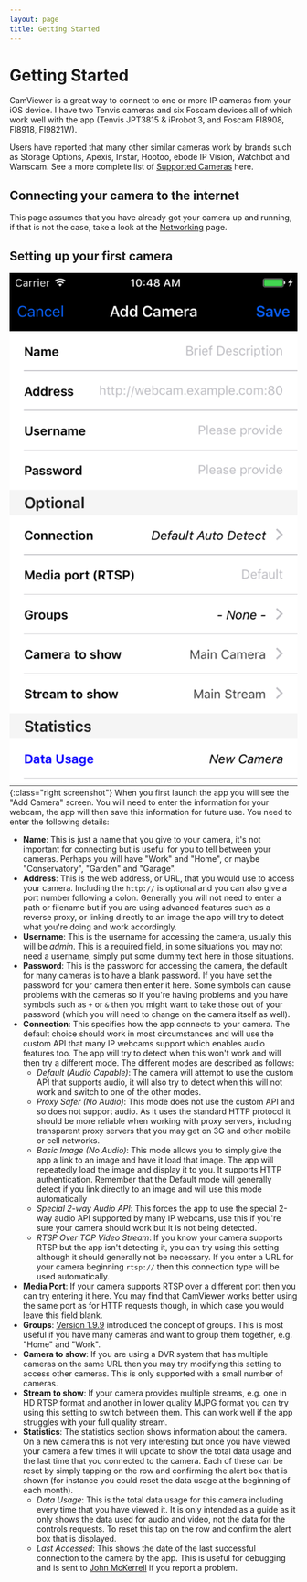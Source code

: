 ```yaml
---
layout: page
title: Getting Started
---
```

# Getting Started

CamViewer is a great way to connect to one or more IP cameras from your iOS device. I have two Tenvis cameras and six Foscam devices all of which work well with the app (Tenvis JPT3815 & iProbot 3, and Foscam FI8908, FI8918, FI9821W).

Users have reported that many other similar cameras work by brands such as Storage Options, Apexis, Instar, Hootoo, ebode IP Vision, Watchbot and Wanscam. See a more complete list of [Supported Cameras](/supported-cameras) here.

## Connecting your camera to the internet

This page assumes that you have already got your camera up and running, if that is not the case, take a look at the [Networking](/networking) page.

## Setting up your first camera

![](/g/GettingStarted/InitialEditScreen.png){:class="right screenshot"}
When you first launch the app you will see the "Add Camera" screen. You will need to enter the information for your webcam, the app will then save this information for future use. You need to enter the following details:

 * **Name**:  This is just a name that you give to your camera, it's not important for connecting but is useful for you to tell between your cameras. Perhaps you will have "Work" and "Home", or maybe "Conservatory", "Garden" and "Garage".
 * **Address**: This is the web address, or URL, that you would use to access your camera. Including the `http://` is optional and you can also give a port number following a colon. Generally you will not need to enter a path or filename but if you are using advanced features such as a reverse proxy, or linking directly to an image the app will try to detect what you're doing and work accordingly.
 * **Username**: This is the username for accessing the camera, usually this will be _admin_. This is a required field, in some situations you may not need a username, simply put some dummy text here in those situations.
 * **Password**: This is the password for accessing the camera, the default for many cameras is to have a blank password. If you have set the password for your camera then enter it here. Some symbols can cause problems with the cameras so if you're having problems and you have symbols such as `+` or `&` then you might want to take those out of your password (which you will need to change on the camera itself as well).
 * **Connection**: This specifies how the app connects to your camera. The default choice should work in most circumstances and will use the custom API that many IP webcams support which enables audio features too. The app will try to detect when this won't work and will then try a different mode. The different modes are described as follows:
   * _Default (Audio Capable)_: The camera will attempt to use the custom API that supports audio, it will also try to detect when this will not work and switch to one of the other modes.
   * _Proxy Safer (No Audio)_: This mode does not use the custom API and so does not support audio. As it uses the standard HTTP protocol it should be more reliable when working with proxy servers, including transparent proxy servers that you may get on 3G and other mobile or cell networks.
   * _Basic Image (No Audio)_: This mode allows you to simply give the app a link to an image and have it load that image. The app will repeatedly load the image and display it to you. It supports HTTP authentication. Remember that the Default mode will generally detect if you link directly to an image and will use this mode automatically
   * _Special 2-way Audio API_: This forces the app to use the special 2-way audio API supported by many IP webcams, use this if you're sure your camera should work but it is not being detected.
   * _RTSP Over TCP Video Stream_: If you know your camera supports RTSP but the app isn't detecting it, you can try using this setting although it should generally not be necessary. If you enter a URL for your camera beginning `rtsp://` then this connection type will be used automatically.
 * **Media Port**: If your camera supports RTSP over a different port then you can try entering it here. You may find that CamViewer works better using the same port as for HTTP requests though, in which case you would leave this field blank.
 * **Groups**: [Version 1.9.9](/changelog#1910--199) introduced the concept of groups. This is most useful if you have many cameras and want to group them together, e.g. "Home" and "Work".
 * **Camera to show**: If you are using a DVR system that has multiple cameras on the same URL then you may try modifying this setting to access other cameras. This is only supported with a small number of cameras.
 * **Stream to show**: If your camera provides multiple streams, e.g. one in HD RTSP format and another in lower quality MJPG format you can try using this setting to switch between them. This can work well if the app struggles with your full quality stream.
 * **Statistics**: The statistics section shows information about the camera. On a new camera this is not very interesting but once you have viewed your camera a few times it will update to show the total data usage and the last time that you connected to the camera. Each of these can be reset by simply tapping on the row and confirming the alert box that is shown (for instance you could reset the data usage at the beginning of each month).
   * _Data Usage_: This is the total data usage for this camera including every time that you have viewed it. It is only intended as a guide as it only shows the data used for audio and video, not the data for the controls requests. To reset this tap on the row and confirm the alert box that is displayed.
   * _Last Accessed_: This shows the date of the last successful connection to the camera by the app. This is useful for debugging and is sent to [John McKerrell](/john-mckerrell) if you report a problem.

